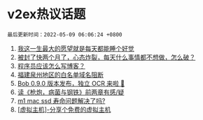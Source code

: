 # v2ex热议话题

`最后更新时间：2022-05-09 06:06:24 +0800`

1. [我这一生最大的愿望就是每天都能睡个好觉](https://www.v2ex.com/t/851523)
1. [被封了快两个月了，心态炸裂，每天什么事情都不想做，怎么破？](https://www.v2ex.com/t/851574)
1. [程序员应该怎么写博客？](https://www.v2ex.com/t/851549)
1. [福建泉州地区的白名单域名阻断](https://www.v2ex.com/t/851525)
1. [Bob 0.9.0 版本发布，独立 OCR 来啦 🎉](https://www.v2ex.com/t/851543)
1. [读《枪炮，病菌与钢铁》前两章有感/疑](https://www.v2ex.com/t/851538)
1. [m1 mac ssd 寿命问题解决了吗?](https://www.v2ex.com/t/851563)
1. [[虚拟主机]-分享个免费的虚拟主机](https://www.v2ex.com/t/851530)

